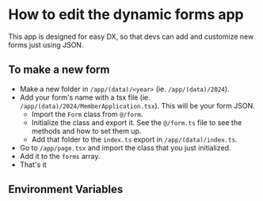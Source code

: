 # How to edit the dynamic forms app

This app is designed for easy DX, so that devs can add and customize new forms just using JSON.

## To make a new form
* Make a new folder in `/app/(data)/<year>` (ie. `/app/(data)/2024`).
* Add your form's name with a tsx file (ie. `/app/(data)/2024/MemberApplication.tsx`). This will be your form JSON.
  * Import the `Form` class from `@/form`.
  * Initialize the class and export it. See the `@/form.ts` file to see the methods and how to set them up.
  * Add that folder to the `index.ts` export in `/app/(data)/index.ts`.
* Go to `/app/page.tsx` and import the class that you just initialized.
* Add it to the `forms` array.
* That's it

## Environment Variables
